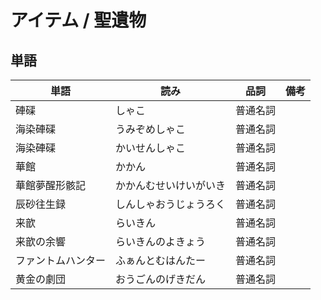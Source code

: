 # アイテム / 聖遺物

## 単語

|単語|読み|品詞|備考|
|---|---|---|---|
|硨磲|しゃこ|普通名詞||
|海染硨磲|うみぞめしゃこ|普通名詞||
|海染硨磲|かいせんしゃこ|普通名詞||
|華館|かかん|普通名詞||
|華館夢醒形骸記|かかんむせいけいがいき|普通名詞||
|辰砂往生録|しんしゃおうじょうろく|普通名詞||
|来歆|らいきん|普通名詞||
|来歆の余響|らいきんのよきょう|普通名詞||
|ファントムハンター|ふぁんとむはんたー|普通名詞||
|黄金の劇団|おうごんのげきだん|普通名詞||